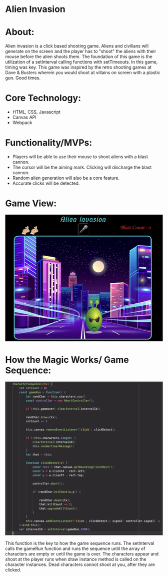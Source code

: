 # Alien Invasion

# About:

Alien invasion is a click based shooting game. Aliens and civilians will generate on the screen and the player has to "shoot" the aliens with their mouse before the alien shoots them. The foundation of this game is the utilization of a setInterval calling functions with setTimeouts. In this game, timing was key. This game was inspired by the retro shooting games at Dave & Busters wherein you would shoot at villains on screen with a plastic gun. Good times.

# Core Technology:

* HTML, CSS, Javascript
* Canvas API
* Webpack

# Functionality/MVPs:
* Players will be able to use their mouse to shoot aliens with a blast cannon.
* The cursor will be the aiming mark. Clicking will discharge the blast cannon.
* Random alien generation will also be a core feature.
* Accurate clicks will be detected.

# Game View:

<img src = "gameview.png">

# How the Magic Works/ Game Sequence:

<img src = "codelogic.png">

This function is the key to how the game sequence runs. The setInterval calls the gameRun function and runs the sequence until the array of characters are empty or until the game is over.
The characters appear and shoot at the player runs when draw instance method is called on the character instances. Dead characters cannot shoot at you, after they are clicked.